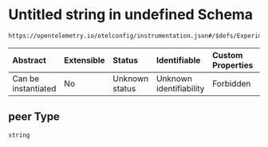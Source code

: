 # Untitled string in undefined Schema

```txt
https://opentelemetry.io/otelconfig/instrumentation.json#/$defs/ExperimentalPeerInstrumentation/properties/service_mapping/items/properties/peer
```



| Abstract            | Extensible | Status         | Identifiable            | Custom Properties | Additional Properties | Access Restrictions | Defined In                                                                      |
| :------------------ | :--------- | :------------- | :---------------------- | :---------------- | :-------------------- | :------------------ | :------------------------------------------------------------------------------ |
| Can be instantiated | No         | Unknown status | Unknown identifiability | Forbidden         | Allowed               | none                | [instrumentation.json\*](../schema/instrumentation.json "open original schema") |

## peer Type

`string`
